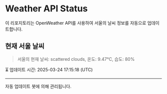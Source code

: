 
# Weather API Status

이 리포지토리는 OpenWeather API를 사용하여 서울의 날씨 정보를 자동으로 업데이트합니다.

## 현재 서울 날씨
> 서울의 현재 날씨: scattered clouds, 온도: 9.47°C, 습도: 80%

⏳ 업데이트 시간: 2025-03-24 17:15:18 (UTC)

---
자동 업데이트 봇에 의해 관리됩니다.

